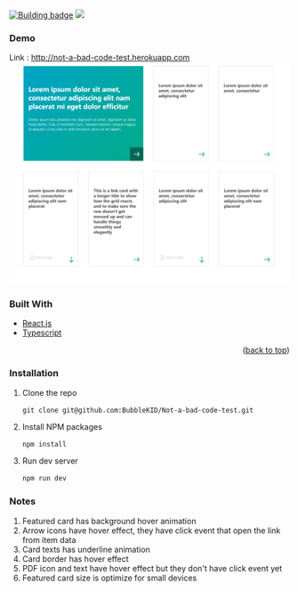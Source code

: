 <div id="top"></div>

<!-- PROJECT SHIELDS -->
<a href="https://app.travis-ci.com/github/BubbleKID/Not-a-bad-code-test" alt="Activity">
    <img alt="Building badge" src="https://app.travis-ci.com/BubbleKID/Not-a-bad-code-test.svg?branch=master"></a>    
<a href="https://codecov.io/gh/BubbleKID/Not-a-bad-code-test">
    <img src="https://codecov.io/gh/BubbleKID/Not-a-bad-code-test/branch/master/graph/badge.svg?token=60YDH3NGO6"/>
</a>

### Demo
Link : http://not-a-bad-code-test.herokuapp.com
<a href="http://not-a-bad-code-test.herokuapp.com/"><img src="https://raw.githubusercontent.com/BubbleKID/No-a-bad-code-test/master/screenshot.png" alt="not-a-bad-code-test.herokuapp.com" /></a>

### Built With
* [React.js](https://reactjs.org/)
* [Typescript](https://www.typescriptlang.org/)

<p align="right">(<a href="#top">back to top</a>)</p>

### Installation
1. Clone the repo
   ```sha
   git clone git@github.com:BubbleKID/Not-a-bad-code-test.git
   ```
2. Install NPM packages
   ```sh
   npm install
   ```
3. Run dev server
   ```sh
   npm run dev
   ```
### Notes
1. Featured card has background hover animation
2. Arrow icons have hover effect, they have click event that open the link from item data
3. Card texts has underline animation
4. Card border has hover effect
5. PDF icon and text have hover effect but they don't have click event yet
6. Featured card size is optimize for small devices